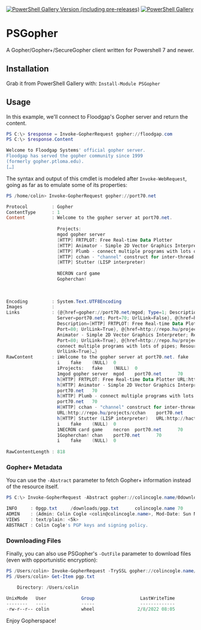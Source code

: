 [![PowerShell Gallery Version (including pre-releases)](https://img.shields.io/powershellgallery/v/PSGopher?include_prereleases)](https://powershellgallery.com/packages/PSGopher/) [![PowerShell Gallery](https://img.shields.io/powershellgallery/dt/PSGopher)](https://powershellgallery.com/packages/v/PSGopher)

# PSGopher
A Gopher/Gopher+/SecureGopher client written for Powershell 7 and newer.

## Installation
Grab it from PowerShell Gallery with: `Install-Module PSGopher`

## Usage
In this example, we'll connect to Floodgap's Gopher server and return the content.

```powershell
PS C:\> $response = Invoke-GopherRequest gopher://floodgap.com
PS C:\> $response.Content

Welcome to Floodgap Systems' official gopher server.
Floodgap has served the gopher community since 1999
(formerly gopher.ptloma.edu).
[…]
```

The syntax and output of this cmdlet is modeled after `Invoke-WebRequest`, going as far as to emulate some of its properties:

```powershell
PS /home/colin> Invoke-GopherRequest gopher://port70.net

Protocol         : Gopher
ContentType      : 1
Content          : Welcome to the gopher server at port70.net.
                   
                   Projects:
                   mgod gopher server
                   [HTTP] FRTPLOT: Free Real-time Data Plotter
                   [HTTP] Animator - Simple 2D Vector Graphics Interpreter
                   [HTTP] Plumb - connect multiple programs with lots of pipes
                   [HTTP] cchan - "channel" construct for inter-thread communication in C programs
                   [HTTP] Stutter (LISP interpreter)
                   
                   NECRON card game
                   Gopherchan!
                   
                   
                   
Encoding         : System.Text.UTF8Encoding
Images           : 
Links            : {@{href=gopher://port70.net/mgod; Type=1; Description=mgod gopher server; Resource=/mgod; 
                   Server=port70.net; Port=70; UrlLink=False}, @{href=http://frtplot.port70.net/; Type=h; 
                   Description=[HTTP] FRTPLOT: Free Real-time Data Plotter; Resource=/; Server=frtplot.port70.net; 
                   Port=80; UrlLink=True}, @{href=http://repo.hu/projects/animator; Type=h; Description=[HTTP] 
                   Animator - Simple 2D Vector Graphics Interpreter; Resource=/projects/animator; Server=repo.hu; 
                   Port=80; UrlLink=True}, @{href=http://repo.hu/projects/plumb; Type=h; Description=[HTTP] Plumb - 
                   connect multiple programs with lots of pipes; Resource=/projects/plumb; Server=repo.hu; Port=80; 
                   UrlLink=True}…}
RawContent       : iWelcome to the gopher server at port70.net. fake    (NULL)  0
                   i    fake    (NULL)  0
                   iProjects:   fake    (NULL)  0
                   1mgod gopher server  mgod    port70.net      70
                   h[HTTP] FRTPLOT: Free Real-time Data Plotter URL:http://frtplot.port70.net   port70.net      70
                   h[HTTP] Animator - Simple 2D Vector Graphics Interpreter     URL:http://repo.hu/projects/animator
                   port70.net   70
                   h[HTTP] Plumb - connect multiple programs with lots of pipes URL:http://repo.hu/projects/plumb
                   port70.net   70
                   H[HTTP] cchan - "channel" construct for inter-thread communication in C programs
                   URL:http://repo.hu/projects/cchan    port70.net      70
                   h[HTTP] Stutter (LISP interpreter)   URL:http://hactar.port70.net/stutter    port70.net      70
                   i    fake    (NULL)  0
                   1NECRON card game    necron  port70.net      70
                   1Gopherchan! chan    port70.net      70
                   i    fake    (NULL)  0
                   
RawContentLength : 818
```

### Gopher+ Metadata
You can use the `-Abstract` parameter to fetch Gopher+ information instead of the resource itself.

```powershell
PS C:\> Invoke-GopherRequest -Abstract gopher://colincogle.name/0downloads/pgp.txt | Format-List

INFO     : 0pgp.txt     /downloads/pgp.txt      colincogle.name 70      +
ADMIN    : {Admin: Colin Cogle <colin@colincogle.name>, Mod-Date: Sun Nov 28 14:37:30 2021 <20211128143730>}
VIEWS    : text/plain: <5k>
ABSTRACT : Colin Cogle's PGP keys and signing policy.
```

### Downloading Files
Finally, you can also use PSGopher's `-OutFile` parameter to download files (even with opportunistic encryption):

```powershell
PS /Users/colin> Invoke-GopherRequest -TrySSL gopher://colincogle.name/0downloads/pgp.txt -OutFile pgp.txt
PS /Users/colin> Get-Item pgp.txt                            

    Directory: /Users/colin

UnixMode   User             Group                 LastWriteTime           Size Name
--------   ----             -----                 -------------           ---- ----
-rw-r--r-- colin            wheel                2/8/2022 08:05           5218 pgp.txt
```

Enjoy Gopherspace!
